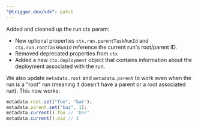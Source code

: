 ```yaml
---
"@trigger.dev/sdk": patch
---
```


Added and cleaned up the run ctx param:

- New optional properties `ctx.run.parentTaskRunId` and `ctx.run.rootTaskRunId` reference the current run's root/parent ID.
- Removed deprecated properties from `ctx`
- Added a new `ctx.deployment` object that contains information about the deployment associated with the run.

We also update `metadata.root` and `metadata.parent` to work even when the run is a "root" run (meaning it doesn't have a parent or a root associated run). This now works:

```ts
metadata.root.set("foo", "bar");
metadata.parent.set("baz", 1);
metadata.current().foo // "bar"
metadata.current().baz // 1
```
